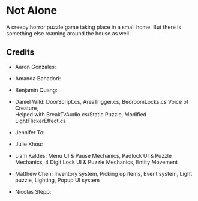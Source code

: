 # Not Alone

A creepy horror puzzle game taking place in a small home. But there is something else roaming around the house as well...

## Credits

- Aaron Gonzales: 

- Amanda Bahadori: 

- Benjamin Quang: 

- Daniel Wild: DoorScript.cs, AreaTrigger.cs, BedroomLocks.cs Voice of Creature,  
Helped with BreakTvAudio.cs/Static Puzzle, Modified LightFlickerEffect.cs

- Jennifer To: 

- Julie Khou: 

- Liam Kaldes: Menu UI & Pause Mechanics, Padlock UI & Puzzle Mechanics, 4 Digit Lock UI & Puzzle Mechanics, Entity Movement

- Matthew Chen: Inventory system, Picking up items, Event system, Light puzzle, Lighting, Popup UI system

- Nicolas Stepp: 